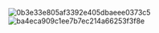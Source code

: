 ![0b3e33e805af3392e405dbaeee0373c5](https://github.com/user-attachments/assets/beb35a2a-0ac9-48d5-808e-93f51634e9fd)![ba4eca909c1ee7b7ec214a66253f3f8e](https://github.com/user-attachments/assets/d089bd3d-13bf-40c3-b5cb-4a436cd21cd1)






